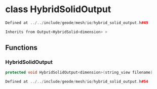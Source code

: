 # class HybridSolidOutput

```cpp
Defined at ../../include/geode/mesh/io/hybrid_solid_output.h#49
```

```cpp
Inherits from Output<HybridSolid<dimension> >
```



## Functions

### HybridSolidOutput

```cpp
protected void HybridSolidOutput<dimension>(string_view filename)
```

```cpp
Defined at ../../include/geode/mesh/io/hybrid_solid_output.h#54
```



